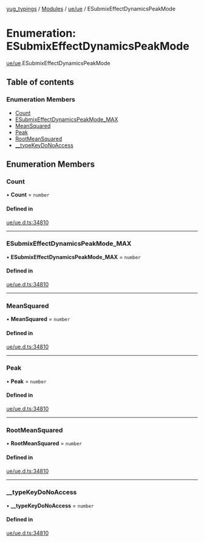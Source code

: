 [yug_typings](../README.md) / [Modules](../modules.md) / [ue/ue](../modules/ue_ue.md) / ESubmixEffectDynamicsPeakMode

# Enumeration: ESubmixEffectDynamicsPeakMode

[ue/ue](../modules/ue_ue.md).ESubmixEffectDynamicsPeakMode

## Table of contents

### Enumeration Members

- [Count](ue_ue.ESubmixEffectDynamicsPeakMode.md#count)
- [ESubmixEffectDynamicsPeakMode\_MAX](ue_ue.ESubmixEffectDynamicsPeakMode.md#esubmixeffectdynamicspeakmode_max)
- [MeanSquared](ue_ue.ESubmixEffectDynamicsPeakMode.md#meansquared)
- [Peak](ue_ue.ESubmixEffectDynamicsPeakMode.md#peak)
- [RootMeanSquared](ue_ue.ESubmixEffectDynamicsPeakMode.md#rootmeansquared)
- [\_\_typeKeyDoNoAccess](ue_ue.ESubmixEffectDynamicsPeakMode.md#__typekeydonoaccess)

## Enumeration Members

### Count

• **Count** = `number`

#### Defined in

[ue/ue.d.ts:34810](https://github.com/YugMetaverse/yug_typings/blob/b7d9b19/ue/ue.d.ts#L34810)

___

### ESubmixEffectDynamicsPeakMode\_MAX

• **ESubmixEffectDynamicsPeakMode\_MAX** = `number`

#### Defined in

[ue/ue.d.ts:34810](https://github.com/YugMetaverse/yug_typings/blob/b7d9b19/ue/ue.d.ts#L34810)

___

### MeanSquared

• **MeanSquared** = `number`

#### Defined in

[ue/ue.d.ts:34810](https://github.com/YugMetaverse/yug_typings/blob/b7d9b19/ue/ue.d.ts#L34810)

___

### Peak

• **Peak** = `number`

#### Defined in

[ue/ue.d.ts:34810](https://github.com/YugMetaverse/yug_typings/blob/b7d9b19/ue/ue.d.ts#L34810)

___

### RootMeanSquared

• **RootMeanSquared** = `number`

#### Defined in

[ue/ue.d.ts:34810](https://github.com/YugMetaverse/yug_typings/blob/b7d9b19/ue/ue.d.ts#L34810)

___

### \_\_typeKeyDoNoAccess

• **\_\_typeKeyDoNoAccess** = `number`

#### Defined in

[ue/ue.d.ts:34810](https://github.com/YugMetaverse/yug_typings/blob/b7d9b19/ue/ue.d.ts#L34810)
